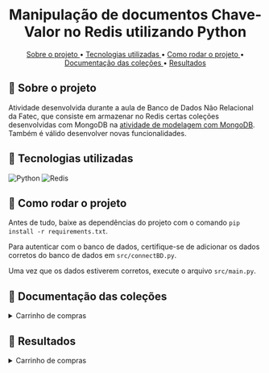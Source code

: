 <h1 align="center"> Manipulação de documentos Chave-Valor no Redis utilizando Python </h1>

<p align="center"> 
<a href="#sobre"> Sobre o projeto </a> • <a href="#tecnologias"> Tecnologias utilizadas </a> • <a href="#comoRodar"> Como rodar o projeto </a> • <a href="#doc"> Documentação das coleções </a> • <a href="#resultados"> Resultados </a>
</p>

## <a id="sobre"> 🎲 Sobre o projeto </a>

Atividade desenvolvida durante a aula de Banco de Dados Não Relacional da Fatec, que consiste em armazenar no Redis certas coleções desenvolvidas com MongoDB na [atividade de modelagem com MongoDB](https://github.com/gioliveirass/fatec-BDNR-MercadoLivre). Também é válido desenvolver novas funcionalidades.

## <a id="tecnologias"> 🎲 Tecnologias utilizadas </a>

![Python](https://img.shields.io/badge/Python-FFD43B?style=for-the-badge&logo=python&logoColor=blue)
![Redis](https://img.shields.io/badge/redis-%23DD0031.svg?&style=for-the-badge&logo=redis&logoColor=white)

## <a id="comoRodar"> 🎲 Como rodar o projeto </a>

Antes de tudo, baixe as dependências do projeto com o comando `pip install -r requirements.txt`.

Para autenticar com o banco de dados, certifique-se de adicionar os dados corretos do banco de dados em `src/connectBD.py`.

Uma vez que os dados estiverem corretos, execute o arquivo `src/main.py`.

## <a id="resultados"> 🎲 Documentação das coleções </a>

<details>
  <summary>Carrinho de compras</summary>
  <br>
  <table>
    <tr>
      <th>Chave</th>
      <th>Valor</th>
    </tr>
    <tr>
      <td>carrinho:{nomeDoUsuario}</td>
      <td>{"produtos": [{"nome": {nomeDoProduto}, "preco": {precoDoProduto}}]}</td>
    </tr>
  </table>
</details>

## <a id="resultados"> 🎲 Resultados </a>

<details>
  <summary>Carrinho de compras</summary>
  <br>
  <p>Resultados obtidos após executar as funções do arquivo <a href="https://github.com/gioliveirass/fatec-BDNR-redis-ml/blob/main/src/controllers/cartController.py">cartController.py</a>:</p>
  <p><img src = ".github\result.PNG" alt = "Deleção de um usuário" width = 600 /></p>
</details>

